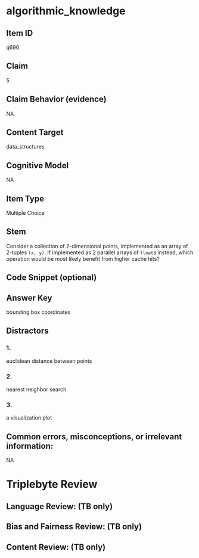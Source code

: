 # algorithmic_knowledge

## Item ID
q696

## Claim
5

## Claim Behavior (evidence)
NA

## Content Target
data_structures

## Cognitive Model
NA

## Item Type
Multiple Choice

## Stem
Consider a collection of 2-dimensional points, implemented as an array of 2-tuples `(x, y)`.  If implemented as 2 parallel arrays of `float`s instead, which operation would be most likely benefit from higher cache hits?

## Code Snippet (optional)


## Answer Key
bounding box coordinates

## Distractors

### 1.
euclidean distance between points

### 2.
nearest neighbor search

### 3.
a visualization plot

## Common errors, misconceptions, or irrelevant information:
NA

# Triplebyte Review


## Language Review: (TB only)


## Bias and Fairness Review: (TB only)


## Content Review: (TB only)

